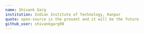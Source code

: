 ```yaml
---
name: Shivank Garg
institution: Indian Institute of Technology, Kanpur
quote: open-source is the present and it will be the future
github_user: shivankgarg98
---
```

